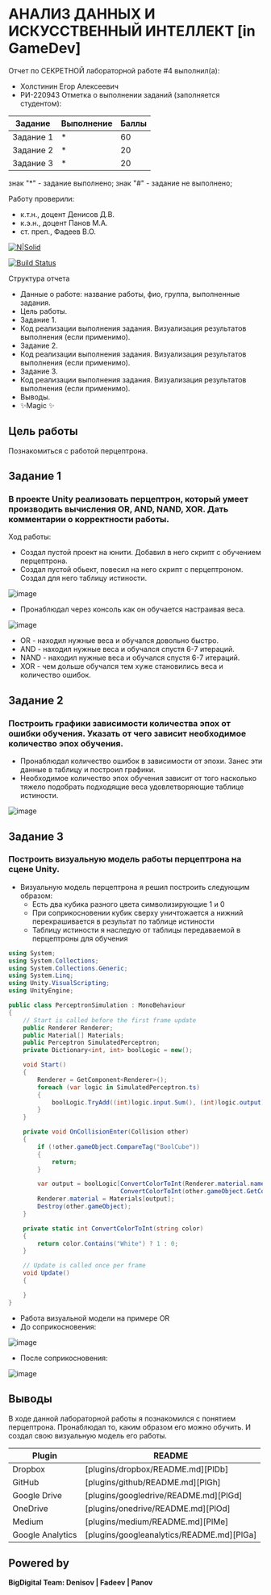 # АНАЛИЗ ДАННЫХ И ИСКУССТВЕННЫЙ ИНТЕЛЛЕКТ [in GameDev]
Отчет по СЕКРЕТНОЙ лабораторной работе #4 выполнил(а):
- Холстинин Егор Алексеевич
- РИ-220943
Отметка о выполнении заданий (заполняется студентом):

| Задание | Выполнение | Баллы |
| ------ | ------ | ------ |
| Задание 1 | * | 60 |
| Задание 2 | * | 20 |
| Задание 3 | * | 20 |

знак "*" - задание выполнено; знак "#" - задание не выполнено;

Работу проверили:
- к.т.н., доцент Денисов Д.В.
- к.э.н., доцент Панов М.А.
- ст. преп., Фадеев В.О.

[![N|Solid](https://cldup.com/dTxpPi9lDf.thumb.png)](https://nodesource.com/products/nsolid)

[![Build Status](https://travis-ci.org/joemccann/dillinger.svg?branch=master)](https://travis-ci.org/joemccann/dillinger)

Структура отчета

- Данные о работе: название работы, фио, группа, выполненные задания.
- Цель работы.
- Задание 1.
- Код реализации выполнения задания. Визуализация результатов выполнения (если применимо).
- Задание 2.
- Код реализации выполнения задания. Визуализация результатов выполнения (если применимо).
- Задание 3.
- Код реализации выполнения задания. Визуализация результатов выполнения (если применимо).
- Выводы.
- ✨Magic ✨

## Цель работы
Познакомиться с работой перцептрона.

## Задание 1
### В проекте Unity реализовать перцептрон, который умеет производить вычисления OR, AND, NAND, XOR. Дать комментарии о корректности работы.
Ход работы:
- Создал пустой проект на юнити. Добавил в него скрипт с обучением перцептрона.
- Создал пустой обьект, повесил на него скрипт с перцептроном. Создал для него таблицу истиности.

![image](https://github.com/Yrwlcm/DA-in-GameDev-lab4/assets/99079920/fc3e7ebc-c30f-46b5-9b2f-444f2e32b4fd)

- Пронаблюдал через консоль как он обучается настраивая веса.

![image](https://github.com/Yrwlcm/DA-in-GameDev-lab4/assets/99079920/31447814-dd9d-4ba5-ac68-c678f73b6368)

- OR - находил нужные веса и обучался довольно быстро.
- AND - находил нужные веса и обучался спустя 6-7 итераций.
- NAND - находил нужные веса и обучался спустя 6-7 итераций.
- XOR - чем дольше обучался тем хуже становились веса и количество ошибок.

## Задание 2
### Построить графики зависимости количества эпох от ошибки  обучения. Указать от чего зависит необходимое количество эпох обучения.

- Пронаблюдал количество ошибок в зависимости от эпохи. Занес эти данные в таблицу и построил графики.
- Необходимое количество эпох обучения зависит от того насколько тяжело подобрать подходящие веса удовлетворяющие таблице истиности.

![image](https://github.com/Yrwlcm/DA-in-GameDev-lab4/assets/99079920/3f7049ce-c746-4bb8-af4b-9bd5711dbbcf)


## Задание 3
### Построить визуальную модель работы перцептрона на сцене Unity.

- Визуальную модель перцептрона я решил построить следующим образом:
	- Есть два кубика разного цвета символизирующие 1 и 0
	- При соприкосновении кубик сверху уничтожается а нижний перекрашивается в результат по таблице истиности
	- Таблицу истиности я наследую от таблицы передаваемой в перцептроны для обучения 

```C#
using System;
using System.Collections;
using System.Collections.Generic;
using System.Linq;
using Unity.VisualScripting;
using UnityEngine;

public class PerceptronSimulation : MonoBehaviour
{
	// Start is called before the first frame update
	public Renderer Renderer;
	public Material[] Materials;
	public Perceptron SimulatedPerceptron;
	private Dictionary<int, int> boolLogic = new();

	void Start()
	{
		Renderer = GetComponent<Renderer>();
		foreach (var logic in SimulatedPerceptron.ts)
		{
			boolLogic.TryAdd((int)logic.input.Sum(), (int)logic.output);
		}
	}

	private void OnCollisionEnter(Collision other)
	{
		if (!other.gameObject.CompareTag("BoolCube"))
		{
			return;
		}

		var output = boolLogic[ConvertColorToInt(Renderer.material.name) +
		                       ConvertColorToInt(other.gameObject.GetComponent<Renderer>().material.name)];
		Renderer.material = Materials[output];
		Destroy(other.gameObject);
	}

	private static int ConvertColorToInt(string color)
	{
		return color.Contains("White") ? 1 : 0;
	}

	// Update is called once per frame
	void Update()
	{

	}
}

```
- Работа визуальной модели на примере OR
- До соприкосновения:

![image](https://github.com/Yrwlcm/DA-in-GameDev-lab4/assets/99079920/231cef42-f840-43b3-90ee-3424a64233ac)

- После соприкосновения: 

![image](https://github.com/Yrwlcm/DA-in-GameDev-lab4/assets/99079920/895a88bf-b7c5-4654-a3e8-17df6c17e954)


## Выводы

В ходе данной лабораторной работы я познакомился с понятием перцептрона. Пронаблюдал то, каким образом его можно обучить. И создал свою визуальную модель его работы.

| Plugin | README |
| ------ | ------ |
| Dropbox | [plugins/dropbox/README.md][PlDb] |
| GitHub | [plugins/github/README.md][PlGh] |
| Google Drive | [plugins/googledrive/README.md][PlGd] |
| OneDrive | [plugins/onedrive/README.md][PlOd] |
| Medium | [plugins/medium/README.md][PlMe] |
| Google Analytics | [plugins/googleanalytics/README.md][PlGa] |

## Powered by

**BigDigital Team: Denisov | Fadeev | Panov**
